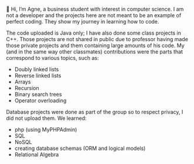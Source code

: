 👋 Hi, I’m Agne, a business student with interest in computer science.
I am not a developer and the projects here are not meant to be an 
example of perfect coding. They show my journey in learning how to
code.

The code uploaded is Java only; I have also done some class projects 
in C++. Those projects are not shared in public due to professor
having made those private projects and them containing large amounts
of his code. My (and in the same way other classmates) contributions
were the parts that correspond to various topics, such as:
- Doubly linked lists
- Reverse linked lists
- Arrays
- Recursion
- Binary search trees
- Operator overloading

Database projects were done as part of the group so to respect privacy, 
I did not upload them. We learned:
- php (using MyPHPAdmin)
- SQL 
- NoSQL
- creating database schemas (ORM and logical models)
- Relational Algebra
